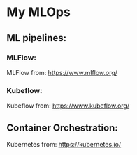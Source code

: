 # My MLOps

## ML pipelines:

### MLFlow:

MLFlow from: https://www.mlflow.org/

### Kubeflow:

Kubeflow from: https://www.kubeflow.org/

## Container Orchestration:

Kubernetes from: https://kubernetes.io/


